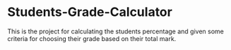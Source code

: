 # Students-Grade-Calculator
This is the project for calculating the students percentage and given some criteria for choosing their grade based on their total mark.
